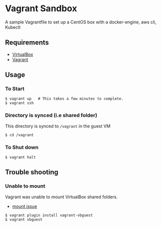 # Vagrant Sandbox

A sample Vagrantfile to set up a CentOS box with a docker-engine, aws cli, Kubectl


## Requirements

* [VirtualBox](https://www.virtualbox.org/wiki/Downloads)
* [Vagrant](https://www.vagrantup.com/)

## Usage

### To Start

```
$ vagrant up   # This takes a few minutes to complete.
$ vagrant ssh
```

### Directory is synced (i.e shared folder)

This directory is synced to `/vagrant` in the guest VM

```
$ cd /vagrant
```

### To Shut down
```
$ vagrant halt
```

## Trouble shooting

### Unable to mount
Vagrant was unable to mount VirtualBox shared folders.
* [mount issue](https://github.com/aidanns/vagrant-reload/issues/4)
```
$ vagrant plugin install vagrant-vbguest
$ vagrant vbguest
```
